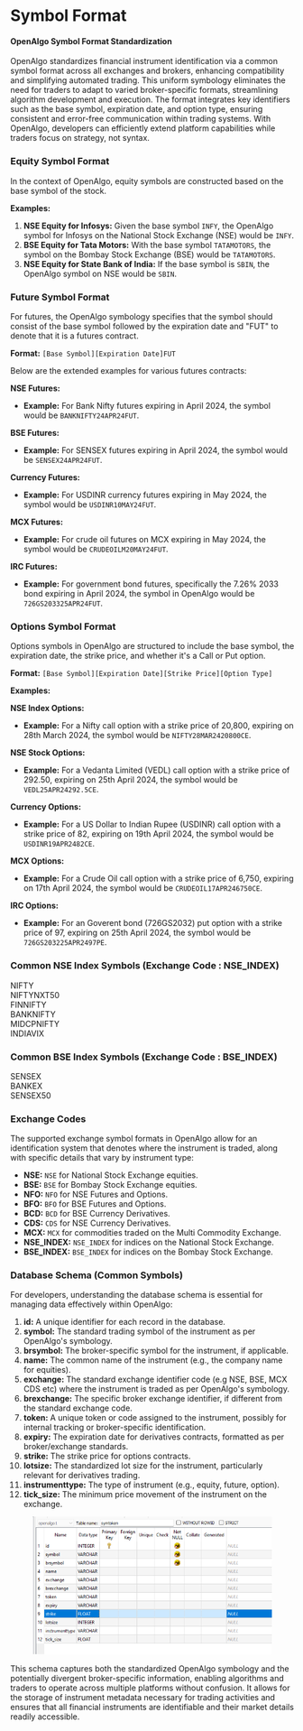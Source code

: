 # Symbol Format

#### OpenAlgo Symbol Format Standardization

OpenAlgo standardizes financial instrument identification via a common symbol format across all exchanges and brokers, enhancing compatibility and simplifying automated trading. This uniform symbology eliminates the need for traders to adapt to varied broker-specific formats, streamlining algorithm development and execution. The format integrates key identifiers such as the base symbol, expiration date, and option type, ensuring consistent and error-free communication within trading systems. With OpenAlgo, developers can efficiently extend platform capabilities while traders focus on strategy, not syntax.

### Equity Symbol Format

In the context of OpenAlgo, equity symbols are constructed based on the base symbol of the stock.

**Examples:**

1. **NSE Equity for Infosys:** Given the base symbol `INFY`, the OpenAlgo symbol for Infosys on the National Stock Exchange (NSE) would be `INFY`.
2. **BSE Equity for Tata Motors:** With the base symbol `TATAMOTORS`, the symbol on the Bombay Stock Exchange (BSE) would be `TATAMOTORS`.
3. **NSE Equity for State Bank of India:** If the base symbol is `SBIN`, the OpenAlgo symbol on NSE would be `SBIN`.

### Future Symbol Format

For futures, the OpenAlgo symbology specifies that the symbol should consist of the base symbol followed by the expiration date and "FUT" to denote that it is a futures contract.

**Format:** `[Base Symbol][Expiration Date]FUT`

Below are the extended examples for various futures contracts:

**NSE Futures:**

* **Example:** For Bank Nifty futures expiring in April 2024, the symbol would be `BANKNIFTY24APR24FUT`.

**BSE Futures:**

* **Example:** For SENSEX futures expiring in April 2024, the symbol would be `SENSEX24APR24FUT`.

**Currency Futures:**

* **Example:** For USDINR currency futures expiring in May 2024, the symbol would be `USDINR10MAY24FUT`.

**MCX Futures:**

* **Example:** For crude oil futures on MCX expiring in May 2024, the symbol would be `CRUDEOILM20MAY24FUT`.

**IRC Futures:**

* **Example:** For government bond futures, specifically the 7.26% 2033 bond expiring in April 2024, the symbol in OpenAlgo would be `726GS203325APR24FUT`.

### Options Symbol Format

Options symbols in OpenAlgo are structured to include the base symbol, the expiration date, the strike price, and whether it's a Call or Put option.

**Format:** `[Base Symbol][Expiration Date][Strike Price][Option Type]`

**Examples:**

**NSE Index Options:**

* **Example:** For a Nifty call option with a strike price of 20,800, expiring on 28th March 2024, the symbol would be `NIFTY28MAR2420800CE`.

**NSE Stock Options:**

* **Example:** For a Vedanta Limited (VEDL) call option with a strike price of 292.50, expiring on 25th April 2024, the symbol would be `VEDL25APR24292.5CE`.

**Currency Options:**

* **Example:** For a US Dollar to Indian Rupee (USDINR) call option with a strike price of 82, expiring on 19th April 2024, the symbol would be `USDINR19APR2482CE`.

**MCX Options:**

* **Example:** For a Crude Oil call option with a strike price of 6,750, expiring on 17th April 2024, the symbol would be `CRUDEOIL17APR246750CE`.

**IRC Options:**

* **Example:** For an Goverent bond (726GS2032) put option with a strike price of 97, expiring on 25th April 2024, the symbol would be `726GS203225APR2497PE`.



### Common NSE Index Symbols (Exchange Code : NSE\_INDEX)

NIFTY
\
NIFTYNXT50
\
FINNIFTY
\
BANKNIFTY
\
MIDCPNIFTY
\
INDIAVIX

### Common BSE Index Symbols (Exchange Code : BSE\_INDEX)

SENSEX
\
BANKEX
\
SENSEX50

### Exchange  Codes

The supported exchange symbol formats in OpenAlgo allow for an identification system that denotes where the instrument is traded, along with specific details that vary by instrument type:

* **NSE:** `NSE` for National Stock Exchange equities.
* **BSE:** `BSE` for Bombay Stock Exchange equities.
* **NFO:** `NFO` for NSE Futures and Options.
* **BFO:** `BFO` for BSE Futures and Options.
* **BCD:** `BCD` for BSE Currency Derivatives.
* **CDS:** `CDS` for NSE Currency Derivatives.
* **MCX:** `MCX` for commodities traded on the Multi Commodity Exchange.
* **NSE\_INDEX:** `NSE_INDEX` for indices on the National Stock Exchange.
* **BSE\_INDEX:** `BSE_INDEX` for indices on the Bombay Stock Exchange.

### Database Schema (Common Symbols)

For developers, understanding the database schema is essential for managing data effectively within OpenAlgo:

1. **id:** A unique identifier for each record in the database.
2. **symbol:** The standard trading symbol of the instrument as per OpenAlgo's symbology.
3. **brsymbol:** The broker-specific symbol for the instrument, if applicable.
4. **name:** The common name of the instrument (e.g., the company name for equities).
5. **exchange:** The standard exchange identifier code (e.g NSE, BSE, MCX CDS etc) where the instrument is traded as per OpenAlgo's symbology.
6. **brexchange:** The specific broker exchange identifier, if different from the standard exchange code.
7. **token:** A unique token or code assigned to the instrument, possibly for internal tracking or broker-specific identification.
8. **expiry:** The expiration date for derivatives contracts, formatted as per broker/exchange standards.
9. **strike:** The strike price for options contracts.
10. **lotsize:** The standardized lot size for the instrument, particularly relevant for derivatives trading.
11. **instrumenttype:** The type of instrument (e.g., equity, future, option).
12. **tick\_size:** The minimum price movement of the instrument on the exchange.

<figure><img src=".gitbook/assets/image (33).png" alt=""><figcaption></figcaption></figure>

This schema captures both the standardized OpenAlgo symbology and the potentially divergent broker-specific information, enabling algorithms and traders to operate across multiple platforms without confusion. It allows for the storage of instrument metadata necessary for trading activities and ensures that all financial instruments are identifiable and their market details readily accessible.
